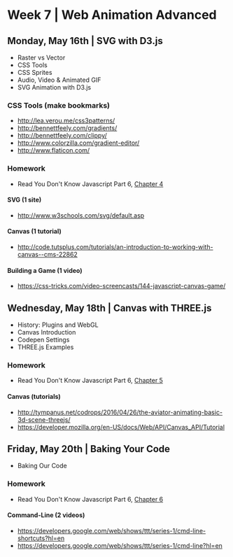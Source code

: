 

# Week 7 | Web Animation Advanced


## Monday, May 16th | SVG with D3.js

- Raster vs Vector
- CSS Tools
- CSS Sprites
- Audio, Video & Animated GIF
- SVG Animation with D3.js

### CSS Tools (make bookmarks)

- http://lea.verou.me/css3patterns/
- http://bennettfeely.com/gradients/ 
- http://bennettfeely.com/clippy/
- http://www.colorzilla.com/gradient-editor/
- http://www.flaticon.com/

### Homework

- Read You Don't Know Javascript Part 6, [Chapter 4](https://github.com/getify/You-Dont-Know-JS/blob/master/es6%20%26%20beyond/ch4.md) 


#### SVG (1 site)
- http://www.w3schools.com/svg/default.asp

#### Canvas (1 tutorial)
- http://code.tutsplus.com/tutorials/an-introduction-to-working-with-canvas--cms-22862

#### Building a Game (1 video)
- https://css-tricks.com/video-screencasts/144-javascript-canvas-game/



## Wednesday, May 18th | Canvas with THREE.js

- History: Plugins and WebGL
- Canvas Introduction
- Codepen Settings
- THREE.js Examples

### Homework

- Read You Don't Know Javascript Part 6, [Chapter 5](https://github.com/getify/You-Dont-Know-JS/blob/master/es6%20%26%20beyond/ch5.md) 


#### Canvas (tutorials)
- http://tympanus.net/codrops/2016/04/26/the-aviator-animating-basic-3d-scene-threejs/
- https://developer.mozilla.org/en-US/docs/Web/API/Canvas_API/Tutorial


## Friday, May 20th | Baking Your Code

- Baking Our Code

### Homework

- Read You Don't Know Javascript Part 6, [Chapter 6](https://github.com/getify/You-Dont-Know-JS/blob/master/es6%20%26%20beyond/ch6.md) 


#### Command-Line (2 videos)
- https://developers.google.com/web/shows/ttt/series-1/cmd-line-shortcuts?hl=en
- https://developers.google.com/web/shows/ttt/series-1/cmd-line?hl=en




